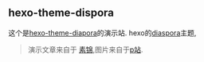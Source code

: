 hexo-theme-dispora
---
这个是[hexo-theme-diapora](https://github.com/dmoosocool/hexo-theme-diaspora)的演示站.
hexo的[diaspora](https://github.com/LoeiFy/Diaspora)主题, 

> 演示文章来自于 [素锦](http://isujin.com/),图片来自于[p站](https://www.pixiv.net/).
